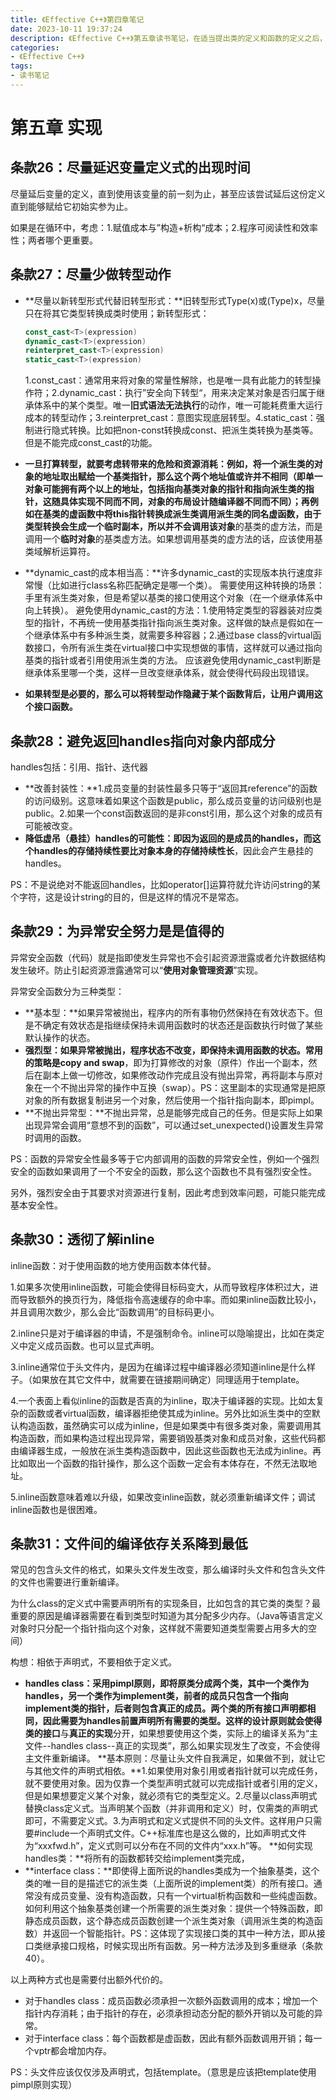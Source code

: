 ```yaml
---
title: 《Effective C++》第四章笔记
date: 2023-10-11 19:37:24
description: 《Effective C++》第五章读书笔记，在适当提出类的定义和函数的定义之后，就需要实现它们。本章主要介绍实现时需要注意的一些细节。
categories:
- 《Effective C++》
tags:
- 读书笔记
---
```


# 第五章 实现

## 条款26：尽量延迟变量定义式的出现时间

尽量延后变量的定义，直到使用该变量的前一刻为止，甚至应该尝试延后这份定义直到能够赋给它初始实参为止。

如果是在循环中，考虑：1.赋值成本与”构造+析构“成本；2.程序可阅读性和效率性；两者哪个更重要。

## 条款27：尽量少做转型动作

- **尽量以新转型形式代替旧转型形式：**旧转型形式Type(x)或(Type)x，尽量只在将其它类型转换成类时使用；新转型形式：

  ```c++
  const_cast<T>(expression)
  dynamic_cast<T>(expression)
  reinterpret_cast<T>(expression)
  static_cast<T>(expression)
  ```

  1.const_cast：通常用来将对象的常量性解除，也是唯一具有此能力的转型操作符；2.dynamic_cast：执行”安全向下转型“，用来决定某对象是否归属于继承体系中的某个类型。唯一**旧式语法无法执行**的动作，唯一可能耗费重大运行成本的转型动作；3.reinterpret_cast：意图实现底层转型。4.static_cast：强制进行隐式转换。比如把non-const转换成const、把派生类转换为基类等。但是不能完成const_cast的功能。

- **一旦打算转型，就要考虑转带来的危险和资源消耗：**例如，将一个派生类的对象的地址取出赋给一个基类指针，那么这个两个地址值或许并不相同（即单一对象可能拥有两个以上的地址，包括指向基类对象的指针和指向派生类的指针，这随具体实现不同而不同，**对象的布局设计随编译器不同而不同**）；再例如在基类的虚函数中将this指针转换成派生类调用派生类的同名虚函数，**由于类型转换会生成一个临时副本**，所以并不会调用**该对象**的基类的虚方法，而是调用一个**临时对象**的基类虚方法。如果想调用基类的虚方法的话，应该使用基类域解析运算符。

- **dynamic_cast的成本相当高：**许多dynamic_cast的实现版本执行速度非常慢（比如进行class名称匹配确定是哪一个类）。
  需要使用这种转换的场景：手里有派生类对象，但是希望以基类的接口使用这个对象（在一个继承体系中向上转换）。
  避免使用dynamic_cast的方法：1.使用特定类型的容器装对应类型的指针，不再统一使用基类指针指向派生类对象。这样做的缺点是假如在一个继承体系中有多种派生类，就需要多种容器；2.通过base class的virtual函数接口，令所有派生类在virtual接口中实现想做的事情，这样就可以通过指向基类的指针或者引用使用派生类的方法。
  应该避免使用dynamic_cast判断是继承体系里哪一个类，这样一旦改变继承体系，就会使得代码段出现错误。

- **如果转型是必要的，那么可以将转型动作隐藏于某个函数背后，让用户调用这个接口函数。**

## 条款28：避免返回handles指向对象内部成分

handles包括：引用、指针、迭代器

- **改善封装性：**1.成员变量的封装性最多只等于“返回其reference”的函数的访问级别。这意味着如果这个函数是public，那么成员变量的访问级别也是public。2.如果一个const函数返回的是非const引用，那么这个对象的成员有可能被改变。
- **降低虚吊（悬挂）handles的可能性：**即因为返回的是成员的handles，而这个**handles的存储持续性要比对象本身的存储持续性长**，因此会产生悬挂的handles。

PS：不是说绝对不能返回handles，比如operator[]运算符就允许访问string的某个字符，这是设计string的目的，但是这样的情况不是常态。

## 条款29：为异常安全努力是是值得的

异常安全函数（代码）就是指即使发生异常也不会引起资源泄露或者允许数据结构发生破坏。防止引起资源泄露通常可以“**使用对象管理资源**”实现。

异常安全函数分为三种类型：

- **基本型：**如果异常被抛出，程序内的所有事物仍然保持在有效状态下。但是不确定有效状态是指继续保持未调用函数时的状态还是函数执行时做了某些默认操作的状态。
- **强烈型：**如果异常被抛出，程序状态不改变，即保持未调用函数的状态。常用的策略是**copy and swap**，即为打算修改的对象（原件）作出一个副本，然后在副本上做一切修改，如果修改动作完成且没有抛出异常，再将副本与原对象在一个不抛出异常的操作中互换（swap）。PS：这里副本的实现通常是把原对象的所有数据复制进另一个对象，然后使用一个指针指向副本，即pimpl。
- **不抛出异常型：**不抛出异常，总是能够完成自己的任务。但是实际上如果出现异常会调用“意想不到的函数”，可以通过set_unexpected()设置发生异常时调用的函数。

PS：函数的异常安全性最多等于它内部调用的函数的异常安全性，例如一个强烈安全的函数如果调用了一个不安全的函数，那么这个函数也不具有强烈安全性。

另外，强烈安全由于其要求对资源进行复制，因此考虑到效率问题，可能只能完成基本安全性。

## 条款30：透彻了解inline

inline函数：对于使用函数的地方使用函数本体代替。

1.如果多次使用inline函数，可能会使得目标码变大，从而导致程序体积过大，进而导致额外的换页行为，降低指令高速缓存的命中率。而如果inline函数比较小，并且调用次数少，那么会比“函数调用”的目标码更小。

2.inline只是对于编译器的申请，不是强制命令。inline可以隐喻提出，比如在类定义中定义成员函数。也可以显式声明。

3.inline通常位于头文件内，是因为在编译过程中编译器必须知道inline是什么样子。（如果放在其它文件中，就需要在链接期间确定）同理适用于template。

4.一个表面上看似inline的函数是否真的为inline，取决于编译器的实现。比如太复杂的函数或者virtual函数，编译器拒绝使其成为inline。另外比如派生类中的空默认构造函数，虽然确实可以成为inline，但是如果类中有很多类对象，需要调用其构造函数，而如果构造过程出现异常，需要销毁基类对象和成员对象，这些代码都由编译器生成，一般放在派生类构造函数中，因此这些函数也无法成为inline。再比如取出一个函数的指针操作，那么这个函数一定会有本体存在，不然无法取地址。

5.inline函数意味着难以升级，如果改变inline函数，就必须重新编译文件；调试inline函数也是很困难。

## 条款31：文件间的编译依存关系降到最低

常见的包含头文件的格式，如果头文件发生改变，那么编译时头文件和包含头文件的文件也需要进行重新编译。

为什么class的定义式中需要声明所有的实现条目，比如包含的其它类的类型？最重要的原因是编译器需要在看到类型时知道为其分配多少内存。（Java等语言定义对象时只分配一个指针指向这个对象，这样就不需要知道类型需要占用多大的空间）

构想：相依于声明式，不要相依于定义式。

- **handles class：**采用pimpl原则，即将原类分成两个类，其中一个类作为handles，另一个类作为implement类，前者的成员只包含一个指向implement类的指针，后者则包含真正的成员。两个类的所有接口声明都相同，因此需要为handles前置声明所有需要的类型。这样的设计原则就会使得**类的接口**与**真正的实现**分开，如果想要使用这个类，实际上的编译关系为“主文件--handles class--真正的实现类”，那么如果实现发生了改变，不会使得主文件重新编译。
  **基本原则：尽量让头文件自我满足，如果做不到，就让它与其他文件的声明式相依。**1.如果使用对象引用或者指针就可以完成任务，就不要使用对象。因为仅靠一个类型声明式就可以完成指针或者引用的定义，但是如果想要定义某个对象，就必须有它的类型定义。2.尽量以class声明式替换class定义式。当声明某个函数（并非调用和定义）时，仅需类的声明式即可，不需要定义式。3.为声明式和定义式提供不同的头文件。这样用户只需要#include一个声明式文件。C++标准库也是这么做的，比如声明式文件为“xxxfwd.h”，定义式则可以分布在不同的文件内“xxx.h”等。
  **如何实现handles类：**将所有的函数都转交给implement类完成，
- **interface class：**即使得上面所说的handles类成为一个抽象基类，这个类的唯一目的是描述它的派生类（上面所说的implement类）的所有接口。通常没有成员变量、没有构造函数，只有一个virtual析构函数和一些纯虚函数。
  如何利用这个抽象基类创建一个所需要的派生类对象：提供一个特殊函数，即静态成员函数，这个静态成员函数创建一个派生类对象（调用派生类的构造函数）并返回一个智能指针。PS：这体现了实现接口类的其中一种方法，即从接口类继承接口规格，时候实现出所有函数。另一种方法涉及到多重继承（条款40）。

以上两种方式也是需要付出额外代价的。

- 对于handles class：成员函数必须承担一次额外函数调用的成本；增加一个指针内存消耗；由于指针的存在，必须承担动态分配的额外开销以及可能的异常。
- 对于interface class：每个函数都是虚函数，因此有额外函数调用开销；每一个vptr都会增加内存。

PS：头文件应该仅仅涉及声明式，包括template。（意思是应该把template使用pimpl原则实现）


